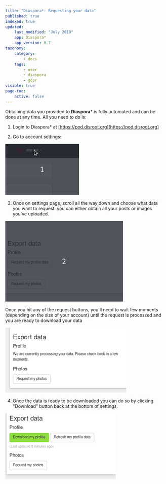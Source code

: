 ```yaml
---
title: "Diaspora*: Requesting your data"
published: true
indexed: true
updated:
    last_modified: "July 2019"		
    app: Diaspora*
    app_version: 0.7
taxonomy:
    category:
        - docs
    tags:
        - user
        - diaspora
        - gdpr
visible: true
page-toc:
    active: false
---
```


Obtaining data you provided to **Diaspora*** is fully automated and can be done at any time. All you need to do is:

1. Login to Diaspora* at [https://pod.disroot.org](https://pod.disroot.org)

2. Go to account settings:

![](en/settings.gif)

3. Once on settings page, scroll all the way down and choose what data you want to request. you can either obtain all your posts or images you've uploaded.

![](en/request.gif)

Once you hit any of the request buttons, you'll need to wait few moments (depending on the size of your account) until the request is processed and you are ready to download your data

![](en/wait-request.png)

4. Once the data is ready to be downloaded you can do so by clicking "Download" button back at the bottom of settings.

![](en/data-download.png)
